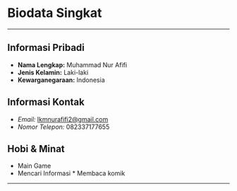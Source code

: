 # Biodata Singkat

---

## Informasi Pribadi

* **Nama Lengkap:** Muhammad Nur Afifi
* **Jenis Kelamin:** Laki-laki
* **Kewarganegaraan:** Indonesia

## Informasi Kontak

* *Email:* lkmnurafifi2@gmail.com
* *Nomor Telepon:* 082337177655

## Hobi & Minat

* Main Game
* Mencari Informasi
* Membaca komik

---
